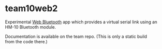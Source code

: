 # team10web2

Experimental [Web Bluetooth](https://developer.mozilla.org/en-US/docs/Web/API/Web_Bluetooth_API) app which provides a virtual serial link using an HM-10 Bluetooth module.

Documentation is available on the team repo. (This is only a static build from the code there.)
